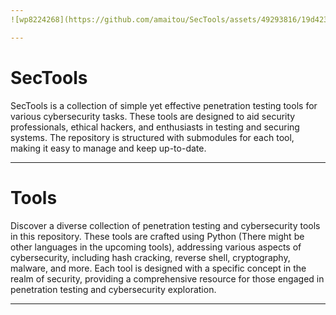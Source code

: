```yaml
---
![wp8224268](https://github.com/amaitou/SecTools/assets/49293816/19d423c8-4799-4f50-beef-32b12bd82fea)

---
```


# SecTools

SecTools is a collection of simple yet effective penetration testing tools for various cybersecurity tasks. These tools are designed to aid security professionals, ethical hackers, and enthusiasts in testing and securing systems. The repository is structured with submodules for each tool, making it easy to manage and keep up-to-date.

---

# Tools

Discover a diverse collection of penetration testing and cybersecurity tools in this repository. These tools are crafted using Python (There might be other languages in the upcoming tools), addressing various aspects of cybersecurity, including hash cracking, reverse shell, cryptography, malware, and more. Each tool is designed with a specific concept in the realm of security, providing a comprehensive resource for those engaged in penetration testing and cybersecurity exploration.

---
